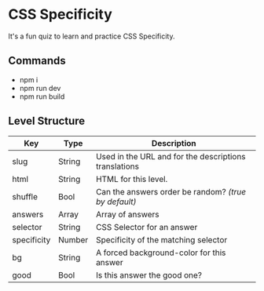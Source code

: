 # CSS Specificity
It's a fun quiz to learn and practice CSS Specificity.

## Commands
- npm i
- npm run dev
- npm run build

## Level Structure
| Key | Type | Description |
| --- | ---- | ----------- |
| slug | String | Used in the URL and for the descriptions translations |
| html | String | HTML for this level. |
| shuffle | Bool | Can the answers order be random? *(true by default)* |
| answers | Array | Array of answers |    
| selector | String | CSS Selector for an answer |
| specificity | Number | Specificity of the matching selector |
| bg | String | A forced background-color for this answer |
| good | Bool | Is this answer the good one? | 
